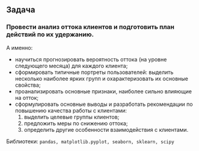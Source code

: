 ## Задача

### Провести анализ оттока клиентов и подготовить план действий по их удержанию.

А именно:
* научиться прогнозировать вероятность оттока (на уровне следующего месяца) для каждого клиента;
* сформировать типичные портреты пользователей: выделить несколько наиболее ярких групп и охарактеризовать их основные свойства;
* проанализировать основные признаки, наиболее сильно влияющие на отток;
* сформулировать основные выводы и разработать рекомендации по повышению качества работы с клиентами:
  1) выделить целевые группы клиентов;
  2) предложить меры по снижению оттока;
  3) определить другие особенности взаимодействия с клиентами.

Библиотеки: `pandas, matplotlib.pyplot, seaborn, sklearn, scipy`
